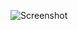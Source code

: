 ![Screenshot](https://raw.githubusercontent.com/Cryakl/Ultimate-RAT-Collection/refs/heads/main/NetBot/NetBot%20Cn/Screenshot.png)
